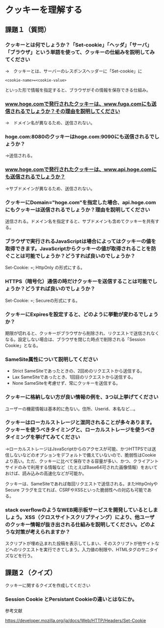 # クッキーを理解する

## 課題１（質問）

### クッキーとは何でしょうか？「Set-cookie」「ヘッダ」「サーバ」「ブラウザ」という単語を使って、クッキーの仕組みを説明してみてください

→　クッキーとは、サーバーのレスポンスヘッダーに「Set-cookie」に

```
<cookie-name>=<cookie-value>
```

といった形で情報を指定すると、ブラウザがその情報を保存できる仕組み。

### www.hoge.comで発行されたクッキーは、www.fuga.comにも送信されるでしょうか？その理由を説明してください

→　ドメイン名が異なるため、送信されない。

### hoge.com:8080のクッキーはhoge.com:9090にも送信されるでしょうか？

→送信される。

### www.hoge.comで発行されたクッキーは、www.api.hoge.comにも送信されるでしょうか？

→サブドメインが異なるため、送信されない。

### クッキーにDomain="hoge.com"を指定した場合、api.hoge.comにもクッキーは送信されるでしょうか？理由を説明してください

送信される。ドメイン名を指定すると、サブドメインも含めてクッキーを共有する。


### ブラウザで実行されるJavaScriptは場合によってはクッキーの値を取得できます。JavaScriptからクッキーの値が取得されることを防ぐことは可能でしょうか？どうすれば良いのでしょうか？

Set-Cookie: <cookie-name>=<cookie-value>; HttpOnly の形式にする。

### HTTPS（暗号化）通信の時だけクッキーを送信することは可能でしょうか？どうすれば良いのでしょうか？

Set-Cookie: <cookie-name>=<cookie-value>; Secureの形式にする。

### クッキーにExpiresを設定すると、どのように挙動が変わるでしょうか？
期限が切れると、クッキーがブラウザから削除され、リクエストで送信されなくなる。設定しない場合は、ブラウザを閉じた時点で削除される「Session Cookie」となる。


### SameSite属性について説明してください
- Strict 
SameSiteであったときの、2回めのリクエストから送信する。
- Lax
SameSiteであったとき、1回目のリクエストから送信する。
- None
SameSiteを考慮せず、常にクッキーを送信する。

### クッキーに格納しない方が良い情報の例を、3つ以上挙げてください
ユーザーの機密情報は基本的に危ない。住所、Userid、本名など…。

### クッキーはローカルストレージと混同されることが多々あります。クッキーを使うべきタイミングと、ローカルストレージを使うべきタイミングを挙げてみてください
→ローカルストレージはJsvaScriptからのアクセスが可能、かつHTTPSでは送信しないなどのオプションをデフォルトで備えていないので、脆弱性はCookieより高い。ただ、クッキーに比べて保存できる容量が多い、かつ、クライアントサイドのみで利用する情報など（たとえばBase64可された画像情報）をおいておけば、読み込みの高速化などが可能か。

クッキーは、SameSiteであれば毎回リクエストで送信される。またHttpOnlyやSecure フラグを立てれば、CSRFやXSSといった脆弱性への対応も可能である。

### stack overflowのようなWEB掲示板サービスを開発しているとしましょう。XSS（クロスサイトスクリプティング）により、他ユーザのクッキー情報が抜き出される仕組みを説明してください。どのような対策が考えられますか？

スクリプトが埋め込まれた投稿を表示してしまい、そのスクリプトが他サイトなどへのリクエストを実行できてしまう。入力値の制限や、HTMLタグのサニタイズなどを行う。



## 課題２（クイズ）

クッキーに関するクイズを作成してください
### Session Cookie とPersistant Cookieの違いとはなにか。


参考文献

https://developer.mozilla.org/ja/docs/Web/HTTP/Headers/Set-Cookie 
